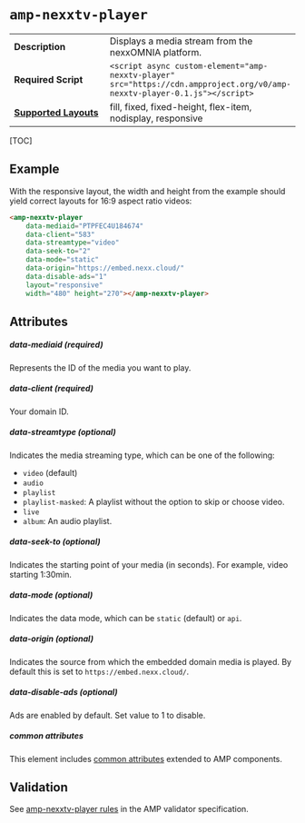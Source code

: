 <!---
Copyright 2017 The AMP HTML Authors. All Rights Reserved.

Licensed under the Apache License, Version 2.0 (the "License");
you may not use this file except in compliance with the License.
You may obtain a copy of the License at

      http://www.apache.org/licenses/LICENSE-2.0

Unless required by applicable law or agreed to in writing, software
distributed under the License is distributed on an "AS-IS" BASIS,
WITHOUT WARRANTIES OR CONDITIONS OF ANY KIND, either express or implied.
See the License for the specific language governing permissions and
limitations under the License.
-->

# <a name="amp-nexxtv-player"></a> `amp-nexxtv-player`

<table>
  <tr>
    <td width="40%"><strong>Description</strong></td>
    <td>Displays a media stream from the nexxOMNIA platform.</td>
  </tr>
  <tr>
    <td width="40%"><strong>Required Script</strong></td>
    <td><code>&lt;script async custom-element="amp-nexxtv-player" src="https://cdn.ampproject.org/v0/amp-nexxtv-player-0.1.js">&lt;/script></code></td>
  </tr>
  <tr>
    <td class="col-fourty"><strong><a href="https://www.ampproject.org/docs/guides/responsive/control_layout.html">Supported Layouts</a></strong></td>
    <td>fill, fixed, fixed-height, flex-item, nodisplay, responsive</td>
  </tr>
</table>

[TOC]

## Example

With the responsive layout, the width and height from the example should yield correct layouts for 16:9 aspect ratio videos:

```html
<amp-nexxtv-player
    data-mediaid="PTPFEC4U184674"
    data-client="583"
    data-streamtype="video"
    data-seek-to="2"
    data-mode="static"
    data-origin="https://embed.nexx.cloud/"
    data-disable-ads="1"
    layout="responsive"
    width="480" height="270"></amp-nexxtv-player>
```

## Attributes

##### data-mediaid (required)

Represents the ID of the media you want to play.

##### data-client (required)

Your domain ID.

##### data-streamtype (optional)

Indicates the media streaming type, which can be one of the following:

* `video` (default)
* `audio`
* `playlist`
* `playlist-masked`: A playlist without the option to skip or choose video.
* `live`
* `album`: An audio playlist.


##### data-seek-to (optional)

Indicates the starting point of your media (in seconds).  For example, video starting 1:30min.

##### data-mode (optional)

Indicates the data mode, which can be `static` (default) or `api`.

##### data-origin (optional)

Indicates the source from which the embedded domain media is played. By default this is set to `https://embed.nexx.cloud/`.

##### data-disable-ads (optional)

Ads are enabled by default. Set value to 1 to disable.

##### common attributes

This element includes [common attributes](https://www.ampproject.org/docs/reference/common_attributes) extended to AMP components.

## Validation

See [amp-nexxtv-player rules](https://github.com/ampproject/amphtml/blob/master/extensions/amp-nexxtv-player/validator-amp-nexxtv-player.protoascii) in the AMP validator specification.
